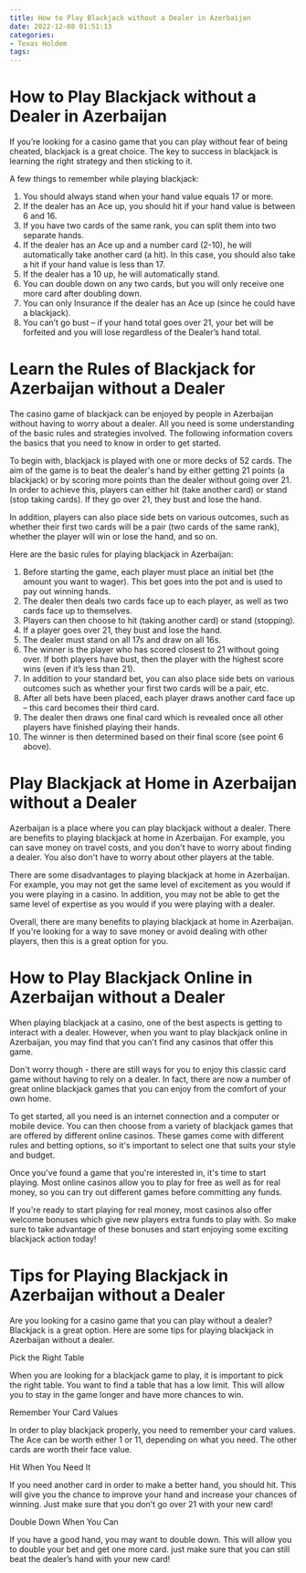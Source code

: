 ```yaml
---
title: How to Play Blackjack without a Dealer in Azerbaijan 
date: 2022-12-08 01:51:13
categories:
- Texas Holdem
tags:
---
```



#  How to Play Blackjack without a Dealer in Azerbaijan 

If you’re looking for a casino game that you can play without fear of being cheated, blackjack is a great choice. The key to success in blackjack is learning the right strategy and then sticking to it.

A few things to remember while playing blackjack:
1. You should always stand when your hand value equals 17 or more.
2. If the dealer has an Ace up, you should hit if your hand value is between 6 and 16.
3. If you have two cards of the same rank, you can split them into two separate hands.
4. If the dealer has an Ace up and a number card (2-10), he will automatically take another card (a hit). In this case, you should also take a hit if your hand value is less than 17.
5. If the dealer has a 10 up, he will automatically stand.
6. You can double down on any two cards, but you will only receive one more card after doubling down.
7. You can only Insurance if the dealer has an Ace up (since he could have a blackjack). 
8. You can’t go bust – if your hand total goes over 21, your bet will be forfeited and you will lose regardless of the Dealer’s hand total.

#  Learn the Rules of Blackjack for Azerbaijan without a Dealer 

The casino game of blackjack can be enjoyed by people in Azerbaijan without having to worry about a dealer. All you need is some understanding of the basic rules and strategies involved. The following information covers the basics that you need to know in order to get started.

To begin with, blackjack is played with one or more decks of 52 cards. The aim of the game is to beat the dealer's hand by either getting 21 points (a blackjack) or by scoring more points than the dealer without going over 21. In order to achieve this, players can either hit (take another card) or stand (stop taking cards). If they go over 21, they bust and lose the hand.

In addition, players can also place side bets on various outcomes, such as whether their first two cards will be a pair (two cards of the same rank), whether the player will win or lose the hand, and so on.

Here are the basic rules for playing blackjack in Azerbaijan:

1) Before starting the game, each player must place an initial bet (the amount you want to wager). This bet goes into the pot and is used to pay out winning hands. 
2) The dealer then deals two cards face up to each player, as well as two cards face up to themselves. 
3) Players can then choose to hit (taking another card) or stand (stopping). 
4) If a player goes over 21, they bust and lose the hand. 
5) The dealer must stand on all 17s and draw on all 16s. 
6) The winner is the player who has scored closest to 21 without going over. If both players have bust, then the player with the highest score wins (even if it’s less than 21). 
7) In addition to your standard bet, you can also place side bets on various outcomes such as whether your first two cards will be a pair, etc. 
8) After all bets have been placed, each player draws another card face up – this card becomes their third card. 
9) The dealer then draws one final card which is revealed once all other players have finished playing their hands. 
10) The winner is then determined based on their final score (see point 6 above).

#  Play Blackjack at Home in Azerbaijan without a Dealer 

Azerbaijan is a place where you can play blackjack without a dealer. There are benefits to playing blackjack at home in Azerbaijan. For example, you can save money on travel costs, and you don't have to worry about finding a dealer. You also don't have to worry about other players at the table.

There are some disadvantages to playing blackjack at home in Azerbaijan. For example, you may not get the same level of excitement as you would if you were playing in a casino. In addition, you may not be able to get the same level of expertise as you would if you were playing with a dealer.

Overall, there are many benefits to playing blackjack at home in Azerbaijan. If you're looking for a way to save money or avoid dealing with other players, then this is a great option for you.

#  How to Play Blackjack Online in Azerbaijan without a Dealer 

When playing blackjack at a casino, one of the best aspects is getting to interact with a dealer. However, when you want to play blackjack online in Azerbaijan, you may find that you can't find any casinos that offer this game. 

Don't worry though - there are still ways for you to enjoy this classic card game without having to rely on a dealer. In fact, there are now a number of great online blackjack games that you can enjoy from the comfort of your own home. 

To get started, all you need is an internet connection and a computer or mobile device. You can then choose from a variety of blackjack games that are offered by different online casinos. These games come with different rules and betting options, so it's important to select one that suits your style and budget. 

Once you've found a game that you're interested in, it's time to start playing. Most online casinos allow you to play for free as well as for real money, so you can try out different games before committing any funds. 

If you're ready to start playing for real money, most casinos also offer welcome bonuses which give new players extra funds to play with. So make sure to take advantage of these bonuses and start enjoying some exciting blackjack action today!

#  Tips for Playing Blackjack in Azerbaijan without a Dealer

Are you looking for a casino game that you can play without a dealer? Blackjack is a great option. Here are some tips for playing blackjack in Azerbaijan without a dealer.

Pick the Right Table

When you are looking for a blackjack game to play, it is important to pick the right table. You want to find a table that has a low limit. This will allow you to stay in the game longer and have more chances to win.

Remember Your Card Values

In order to play blackjack properly, you need to remember your card values. The Ace can be worth either 1 or 11, depending on what you need. The other cards are worth their face value.

Hit When You Need It

If you need another card in order to make a better hand, you should hit. This will give you the chance to improve your hand and increase your chances of winning. Just make sure that you don’t go over 21 with your new card!

Double Down When You Can

If you have a good hand, you may want to double down. This will allow you to double your bet and get one more card. just make sure that you can still beat the dealer’s hand with your new card!